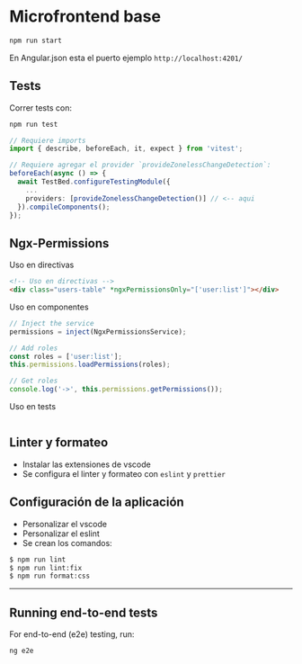 # Microfrontend base

```bash
npm run start
```

En Angular.json esta el puerto ejemplo `http://localhost:4201/`

## Tests

Correr tests con:

```bash
npm run test
```

```ts
// Requiere imports
import { describe, beforeEach, it, expect } from 'vitest';

// Requiere agregar el provider `provideZonelessChangeDetection`:
beforeEach(async () => {
  await TestBed.configureTestingModule({
    ...
    providers: [provideZonelessChangeDetection()] // <-- aqui
  }).compileComponents();
});
```

## Ngx-Permissions

Uso en directivas

```html
<!-- Uso en directivas -->
<div class="users-table" *ngxPermissionsOnly="['user:list']"></div>
```

Uso en componentes

```ts
// Inject the service
permissions = inject(NgxPermissionsService);

// Add roles
const roles = ['user:list'];
this.permissions.loadPermissions(roles);

// Get roles
console.log('->', this.permissions.getPermissions());
```

Uso en tests

```ts

```

## Linter y formateo

- Instalar las extensiones de vscode
- Se configura el linter y formateo con `eslint` y `prettier`

## Configuración de la aplicación

- Personalizar el vscode
- Personalizar el eslint
- Se crean los comandos:

```sh
$ npm run lint
$ npm run lint:fix
$ npm run format:css
```

---

## Running end-to-end tests

For end-to-end (e2e) testing, run:

```bash
ng e2e
```
